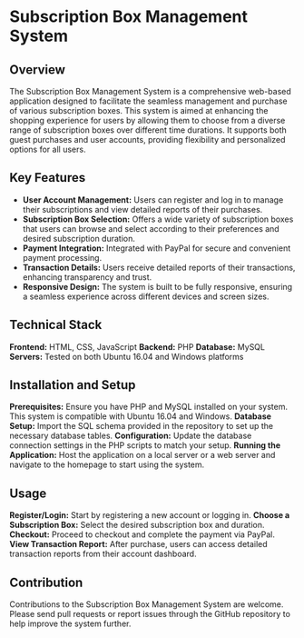 # Subscription Box Management System

## Overview
The Subscription Box Management System is a comprehensive web-based application designed to facilitate the seamless management and purchase of various subscription boxes. This system is aimed at enhancing the shopping experience for users by allowing them to choose from a diverse range of subscription boxes over different time durations. It supports both guest purchases and user accounts, providing flexibility and personalized options for all users.

## Key Features
- **User Account Management:** Users can register and log in to manage their subscriptions and view detailed reports of their purchases.
- **Subscription Box Selection:** Offers a wide variety of subscription boxes that users can browse and select according to their preferences and desired subscription duration.
- **Payment Integration:** Integrated with PayPal for secure and convenient payment processing.
- **Transaction Details:** Users receive detailed reports of their transactions, enhancing transparency and trust.
- **Responsive Design:** The system is built to be fully responsive, ensuring a seamless experience across different devices and screen sizes.

## Technical Stack
**Frontend:** HTML, CSS, JavaScript
**Backend:** PHP
**Database:** MySQL
**Servers:** Tested on both Ubuntu 16.04 and Windows platforms

## Installation and Setup
**Prerequisites:** Ensure you have PHP and MySQL installed on your system. This system is compatible with Ubuntu 16.04 and Windows.
**Database Setup:** Import the SQL schema provided in the repository to set up the necessary database tables.
**Configuration:** Update the database connection settings in the PHP scripts to match your setup.
**Running the Application:** Host the application on a local server or a web server and navigate to the homepage to start using the system.

## Usage
**Register/Login:** Start by registering a new account or logging in.
**Choose a Subscription Box:** Select the desired subscription box and duration.
**Checkout:** Proceed to checkout and complete the payment via PayPal.
**View Transaction Report:** After purchase, users can access detailed transaction reports from their account dashboard.

## Contribution
Contributions to the Subscription Box Management System are welcome. Please send pull requests or report issues through the GitHub repository to help improve the system further.




